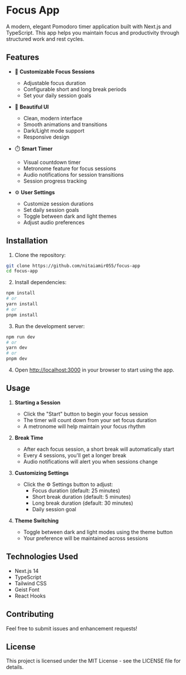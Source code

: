 # Focus App

A modern, elegant Pomodoro timer application built with Next.js and TypeScript. This app helps you maintain focus and productivity through structured work and rest cycles.

## Features

- 🎯 **Customizable Focus Sessions**
  - Adjustable focus duration
  - Configurable short and long break periods
  - Set your daily session goals

- 🎨 **Beautiful UI**
  - Clean, modern interface
  - Smooth animations and transitions
  - Dark/Light mode support
  - Responsive design

- ⏱️ **Smart Timer**
  - Visual countdown timer
  - Metronome feature for focus sessions
  - Audio notifications for session transitions
  - Session progress tracking

- ⚙️ **User Settings**
  - Customize session durations
  - Set daily session goals
  - Toggle between dark and light themes
  - Adjust audio preferences

## Installation

1. Clone the repository:
```bash
git clone https://github.com/nitaiamir055/focus-app
cd focus-app
```

2. Install dependencies:
```bash
npm install
# or
yarn install
# or
pnpm install
```

3. Run the development server:
```bash
npm run dev
# or
yarn dev
# or
pnpm dev
```

4. Open [http://localhost:3000](http://localhost:3000) in your browser to start using the app.

## Usage

1. **Starting a Session**
   - Click the "Start" button to begin your focus session
   - The timer will count down from your set focus duration
   - A metronome will help maintain your focus rhythm

2. **Break Time**
   - After each focus session, a short break will automatically start
   - Every 4 sessions, you'll get a longer break
   - Audio notifications will alert you when sessions change

3. **Customizing Settings**
   - Click the ⚙️ Settings button to adjust:
     - Focus duration (default: 25 minutes)
     - Short break duration (default: 5 minutes)
     - Long break duration (default: 30 minutes)
     - Daily session goal

4. **Theme Switching**
   - Toggle between dark and light modes using the theme button
   - Your preference will be maintained across sessions

## Technologies Used

- Next.js 14
- TypeScript
- Tailwind CSS
- Geist Font
- React Hooks

## Contributing

Feel free to submit issues and enhancement requests!

## License

This project is licensed under the MIT License - see the LICENSE file for details.
